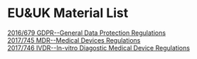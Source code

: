 # EU&UK Material List
[2016/679 GDPR--General Data Protection Regulations](https://github.com/DIJUNLIAO/Laws_Regulations_and_Standards/blob/main/EU%26UK/EU%202016-679%20GDPR%20General%20Data%20Protection%20Regulation.pdf)<br>
[2017/745 MDR--Medical Devices Regulations](https://github.com/DIJUNLIAO/Laws_Regulations_and_Standards/blob/main/EU%26UK/EU%202017-745%20MDR%20Medical%20Devices%20Regulations.pdf)<br>
[2017/746 IVDR--In-vitro Diagostic Medical Device Regulations](https://github.com/DIJUNLIAO/Laws_Regulations_and_Standards/blob/main/EU%26UK/EU%202017-746%20IVDR%20In-vitro%20Diagostic%20Medical%20Device%20Regulations.pdf)
